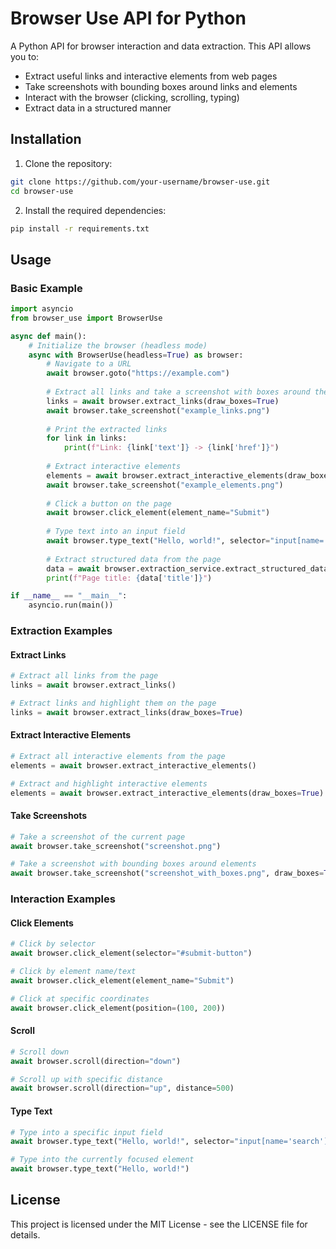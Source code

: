 # Browser Use API for Python

A Python API for browser interaction and data extraction. This API allows you to:

- Extract useful links and interactive elements from web pages
- Take screenshots with bounding boxes around links and elements
- Interact with the browser (clicking, scrolling, typing)
- Extract data in a structured manner

## Installation

1. Clone the repository:
```bash
git clone https://github.com/your-username/browser-use.git
cd browser-use
```

2. Install the required dependencies:
```bash
pip install -r requirements.txt
```

## Usage

### Basic Example

```python
import asyncio
from browser_use import BrowserUse

async def main():
    # Initialize the browser (headless mode)
    async with BrowserUse(headless=True) as browser:
        # Navigate to a URL
        await browser.goto("https://example.com")
        
        # Extract all links and take a screenshot with boxes around them
        links = await browser.extract_links(draw_boxes=True)
        await browser.take_screenshot("example_links.png")
        
        # Print the extracted links
        for link in links:
            print(f"Link: {link['text']} -> {link['href']}")
            
        # Extract interactive elements
        elements = await browser.extract_interactive_elements(draw_boxes=True)
        await browser.take_screenshot("example_elements.png")
        
        # Click a button on the page
        await browser.click_element(element_name="Submit")
        
        # Type text into an input field
        await browser.type_text("Hello, world!", selector="input[name='search']")
        
        # Extract structured data from the page
        data = await browser.extraction_service.extract_structured_data()
        print(f"Page title: {data['title']}")

if __name__ == "__main__":
    asyncio.run(main())
```

### Extraction Examples

#### Extract Links

```python
# Extract all links from the page
links = await browser.extract_links()

# Extract links and highlight them on the page
links = await browser.extract_links(draw_boxes=True)
```

#### Extract Interactive Elements

```python
# Extract all interactive elements from the page
elements = await browser.extract_interactive_elements()

# Extract and highlight interactive elements
elements = await browser.extract_interactive_elements(draw_boxes=True)
```

#### Take Screenshots

```python
# Take a screenshot of the current page
await browser.take_screenshot("screenshot.png")

# Take a screenshot with bounding boxes around elements
await browser.take_screenshot("screenshot_with_boxes.png", draw_boxes=True)
```

### Interaction Examples

#### Click Elements

```python
# Click by selector
await browser.click_element(selector="#submit-button")

# Click by element name/text
await browser.click_element(element_name="Submit")

# Click at specific coordinates
await browser.click_element(position=(100, 200))
```

#### Scroll

```python
# Scroll down
await browser.scroll(direction="down")

# Scroll up with specific distance
await browser.scroll(direction="up", distance=500)
```

#### Type Text

```python
# Type into a specific input field
await browser.type_text("Hello, world!", selector="input[name='search']")

# Type into the currently focused element
await browser.type_text("Hello, world!")
```

## License

This project is licensed under the MIT License - see the LICENSE file for details. 